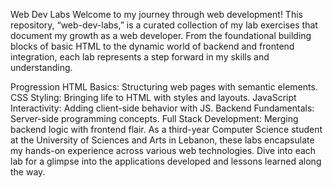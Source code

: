 Web Dev Labs
Welcome to my journey through web development! This repository, “web-dev-labs,” is a curated collection of my lab exercises that document my growth as a web developer. From the foundational building blocks of basic HTML to the dynamic world of backend and frontend integration, each lab represents a step forward in my skills and understanding.

Progression
HTML Basics: Structuring web pages with semantic elements.
CSS Styling: Bringing life to HTML with styles and layouts.
JavaScript Interactivity: Adding client-side behavior with JS.
Backend Fundamentals: Server-side programming concepts.
Full Stack Development: Merging backend logic with frontend flair.
As a third-year Computer Science student at the University of Sciences and Arts in Lebanon, these labs encapsulate my hands-on experience across various web technologies. Dive into each lab for a glimpse into the applications developed and lessons learned along the way.
